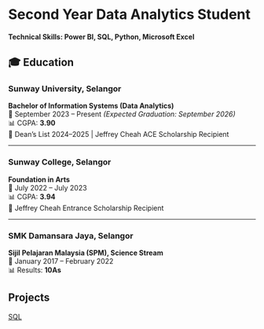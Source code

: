 # Second Year Data Analytics Student

#### Technical Skills: Power BI, SQL, Python, Microsoft Excel

## 🎓 Education

### Sunway University, Selangor  
**Bachelor of Information Systems (Data Analytics)**  
📅 September 2023 – Present _(Expected Graduation: September 2026)_  
📊 CGPA: **3.90**  
🏅 Dean’s List 2024–2025 | Jeffrey Cheah ACE Scholarship Recipient  

---

### Sunway College, Selangor  
**Foundation in Arts**  
📅 July 2022 – July 2023  
📊 CGPA: **3.94**  
🏅 Jeffrey Cheah Entrance Scholarship Recipient  

---

### SMK Damansara Jaya, Selangor  
**Sijil Pelajaran Malaysia (SPM), Science Stream**  
📅 January 2017 – February 2022  
📊 Results: **10As**


## Projects
[SQL](docs/Group35_DBMS_Final_Assessment.pdf)




